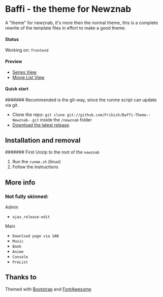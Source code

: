 # Baffi - the theme for Newznab
A "theme" for newznab, it's more then the normal theme, this is a complete rewrite of the template files in effort to make a good theme.



#### Status

Working on: `frontend`


#### Preview

* [Series View](http://cl.ly/image/3i023e0M2f3h "Series View")
* [Movie List View](http://cl.ly/image/3C3D0X1D2t1M "Movie List View")

#### Quick start

####### Recommended is the git-way, since the runme script can update via git.

* Clone the repo: `git clone git://github.com/Frikish/Baffi-Theme--Newznab-.git` inside the `/newznab` folder
* [Download the latest release](https://github.com/Frikish/Baffi-Theme--Newznab-/zipball/master).


## Installation and removal

####### First Unzip to the root of the `newznab`
1. Run the `runme.sh` (linux) 
2. Follow the instructions


## More info

### Not fully skinned:

Admin
* `ajax_release-edit`
 
Main
* `Download page via SAB`
* `Music`
* `Book`
* `Anime`
* `Console`
* `PreList`




## Thanks to

Themed with [Bootstrap](http://getbootstrap.com) and [FontAwesome](http://fortawesome.github.com/Font-Awesome/)

